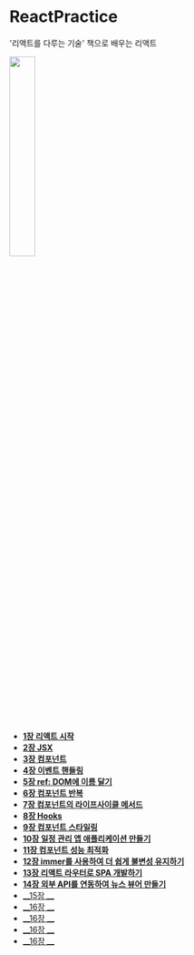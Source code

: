 # ReactPractice
 '리액트를 다루는 기술' 책으로 배우는 리액트
 
<img src="https://user-images.githubusercontent.com/79067549/112588107-300bd680-8e42-11eb-9167-a88c4d84d5e8.jpg" width="30%" heigth="30%" >  

* [__1장 리액트 시작__](https://github.com/seuha516/ReactPractice/tree/main/01-hello-react)
* [__2장 JSX__](https://github.com/seuha516/ReactPractice/tree/main/02-hello-react)
* [__3장 컴포넌트__](https://github.com/seuha516/ReactPractice/tree/main/03-hello-react)
* [__4장 이벤트 핸들링__](https://github.com/seuha516/ReactPractice/tree/main/04-hello-react)
* [__5장 ref: DOM에 이름 달기__](https://github.com/seuha516/ReactPractice/tree/main/05-hello-react)
* [__6장 컴포넌트 반복__](https://github.com/seuha516/ReactPractice/tree/main/06-hello-react)
* [__7장 컴포넌트의 라이프사이클 메서드__](https://github.com/seuha516/ReactPractice/tree/main/07-hello-react)
* [__8장 Hooks__](https://github.com/seuha516/ReactPractice/tree/main/08-hooks-tutorial)
* [__9장 컴포넌트 스타일링__](https://github.com/seuha516/ReactPractice/tree/main/09-styling-react)
* [__10장 일정 관리 앱 애플리케이션 만들기__](https://github.com/seuha516/ReactPractice/tree/main/10-todo-app)
* [__11장 컴포넌트 성능 최적화__](https://github.com/seuha516/ReactPractice/tree/main/11-todo-app)
* [__12장 immer를 사용하여 더 쉽게 불변성 유지하기__](https://github.com/seuha516/ReactPractice/tree/main/12-immer-tutorial)
* [__13장 리액트 라우터로 SPA 개발하기__](https://github.com/seuha516/ReactPractice/tree/main/13-router-tutorial)
* [__14장 외부 API를 연동하여 뉴스 뷰어 만들기__](https://github.com/seuha516/ReactPractice/tree/main/14-news-viewer)
* [__15장 __]()
* [__16장 __]()
* [__16장 __]()
* [__16장 __]()
* [__16장 __]()

